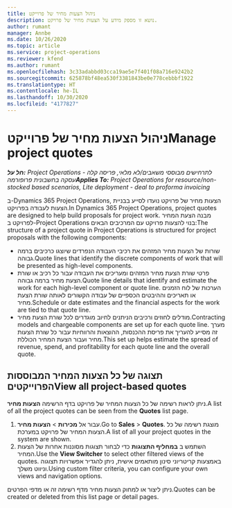 ```yaml
---
title: ניהול הצעות מחיר של פרוייקט
description: נושא זו מספק מידע על הצעות מחיר של פרויקט.
author: rumant
manager: Annbe
ms.date: 10/26/2020
ms.topic: article
ms.service: project-operations
ms.reviewer: kfend
ms.author: rumant
ms.openlocfilehash: 3c33adabbd03cca19ae5e7f401f08a716e9242b2
ms.sourcegitcommit: 625878bf48ea530f3381843be0e778cebbbf1922
ms.translationtype: HT
ms.contentlocale: he-IL
ms.lasthandoff: 10/30/2020
ms.locfileid: "4177827"
---
```

# <a name="manage-project-quotes"></a><span data-ttu-id="3d4bf-103">ניהול הצעות מחיר של פרוייקט</span><span class="sxs-lookup"><span data-stu-id="3d4bf-103">Manage project quotes</span></span>

<span data-ttu-id="3d4bf-104">_**חל על:** Project Operations לתרחישים מבוססי משאבים/לא מלאי, פריסה קלה - עסקה בחשבונית פרופורמה_</span><span class="sxs-lookup"><span data-stu-id="3d4bf-104">_**Applies To:** Project Operations for resource/non-stocked based scenarios, Lite deployment - deal to proforma invoicing_</span></span>

<span data-ttu-id="3d4bf-105">ב-Dynamics 365 Project Operations, הצעות מחיר של פרויקט נועדו לסייע בבניית הצעות לעבודה בפרויקט.</span><span class="sxs-lookup"><span data-stu-id="3d4bf-105">In Dynamics 365 Project Operations, project quotes are designed to help build proposals for project work.</span></span> <span data-ttu-id="3d4bf-106">מבנה הצעת המחיר לפרויקט ב-Project Operations בנוי להצעות פרויקט עם המרכיבים הבאים:</span><span class="sxs-lookup"><span data-stu-id="3d4bf-106">The structure of a project quote in Project Operations is structured for project proposals with the following components:</span></span>

  - <span data-ttu-id="3d4bf-107">שורות של הצעות מחיר המזהים את רכיבי העבודה הנפרדים שיוצגו כרכיבים ברמה גבוהה.</span><span class="sxs-lookup"><span data-stu-id="3d4bf-107">Quote lines that identify the discrete components of work that will be presented as high-level components.</span></span>
  - <span data-ttu-id="3d4bf-108">פרטי שורת הצעת מחיר המזהים ומעריכים את העבודה עבור כל רכיב או שורת הצעת מחיר ברמה גבוהה.</span><span class="sxs-lookup"><span data-stu-id="3d4bf-108">Quote line details that identify and estimate the work for each high-level component or quote line.</span></span> <span data-ttu-id="3d4bf-109">הערכות של לוח הזמנים או תאריכים וההיבטים הכספיים של עבודה הקשורים לאותה שורת הצעת מחיר.</span><span class="sxs-lookup"><span data-stu-id="3d4bf-109">Schedule or date estimates and the financial aspects for the work are tied to that quote line.</span></span>
  - <span data-ttu-id="3d4bf-110">מודלים לחוזים ורכיבים הניתנים לחיוב מוגדרים לכל שורת הצעת מחיר.</span><span class="sxs-lookup"><span data-stu-id="3d4bf-110">Contracting models and chargeable components are set up for each quote line.</span></span> <span data-ttu-id="3d4bf-111">מערך זה מסייע להעריך את פריסת ההכנסות, ההוצאות והרווחיות עבור כל שורת הצעות מחיר ועבור הצעת המחיר הכוללת.</span><span class="sxs-lookup"><span data-stu-id="3d4bf-111">This set up helps estimate the spread of revenue, spend, and profitability for each quote line and the overall quote.</span></span>

## <a name="view-all-project-based-quotes"></a><span data-ttu-id="3d4bf-112">תצוגה של כל הצעות המחיר המבוססות הפרוייקטים</span><span class="sxs-lookup"><span data-stu-id="3d4bf-112">View all project-based quotes</span></span>

<span data-ttu-id="3d4bf-113">ניתן לראות רשימה של כל הצעות המחיר של פרויקט בדף הרשימה **הצעות מחיר**.</span><span class="sxs-lookup"><span data-stu-id="3d4bf-113">A list of all the project quotes can be seen from the **Quotes** list page.</span></span> 

1. <span data-ttu-id="3d4bf-114">עבור אל **מכירות** > **הצעות מחיר**.</span><span class="sxs-lookup"><span data-stu-id="3d4bf-114">Go to **Sales** > **Quotes**.</span></span> <span data-ttu-id="3d4bf-115">מוצגת רשימה של כל הצעות המחיר של פרויקט במערכת.</span><span class="sxs-lookup"><span data-stu-id="3d4bf-115">A list of all your project quotes in the system are shown.</span></span> 
2. <span data-ttu-id="3d4bf-116">השתמש ב **במחליף התצוגות** כדי לבחור תצוגות מסוננות אחרות של הצעות המחיר.</span><span class="sxs-lookup"><span data-stu-id="3d4bf-116">Use the **View Switcher** to select other filtered views of the quotes.</span></span> <span data-ttu-id="3d4bf-117">באמצעות קריטריוני סינון מותאמים אישית, ניתן להגדיר אפשרויות תצוגוה וניווט משלך.</span><span class="sxs-lookup"><span data-stu-id="3d4bf-117">Using custom filter criteria, you can configure your own views and navigation options.</span></span>

<span data-ttu-id="3d4bf-118">ניתן ליצור או למחוק הצעות מחיר מדף רשימה זה או מדפי הפרטים.</span><span class="sxs-lookup"><span data-stu-id="3d4bf-118">Quotes can be created or deleted from this list page or detail pages.</span></span>
